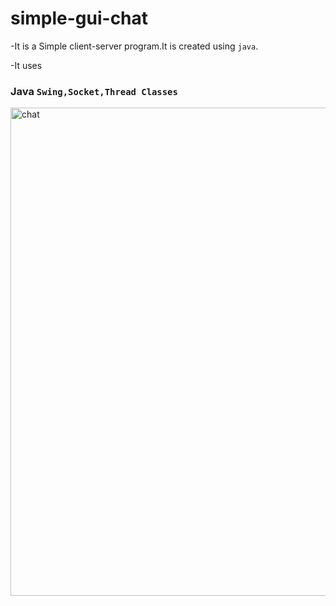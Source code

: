 # simple-gui-chat
-It is a Simple client-server program.It is created using ```java```.

-It uses 
### Java ```Swing,Socket,Thread Classes```

<img width="781" alt="chat" src="https://github.com/saikumarnowdu/simple-gui-chat/assets/40161529/a59a6ebf-188c-41c3-bd5e-6c5a43a1104f">
